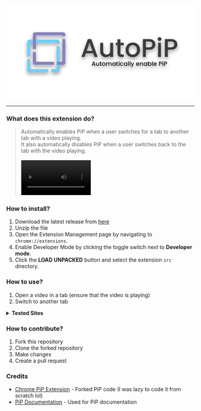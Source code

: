 <div align="center">
    <img src="./assets/banner.png">
</div>

-----------
### What does this extension do?
> Automatically enables PiP when a user switches for a tab to another tab with a video playing. <br/>
> It also automatically disables PiP when a user switches back to the tab with the video playing. <br/>
> <br/>
> <video width="40%" controls><source src="./assets/demo.mp4" type="video/mp4"></video>

### How to install?
1. Download the latest release from [here](#)
2. Unzip the file
3. Open the Extension Management page by navigating to `chrome://extensions`.
4. Enable Developer Mode by clicking the toggle switch next to **Developer mode**.
5. Click the **LOAD UNPACKED** button and select the extension `src` directory.

### How to use?
1. Open a video in a tab (ensure that the video is playing)
2. Switch to another tab

<!-- Dropdown List of supported sites -->
<details>
    <summary><b>Tested Sites</b></summary>
    <li><a href="https://www.youtube.com/">YouTube</a></li>
</details>


### How to contribute?
1. Fork this repository
2. Clone the forked repository
3. Make changes
4. Create a pull request

### Credits
- [Chrome PiP Extension]() - Forked PiP code (I was lazy to code it from scratch lol)
- [PiP Documentation](https://developer.mozilla.org/en-US/docs/Web/API/Picture-in-Picture_API) - Used for PiP documentation